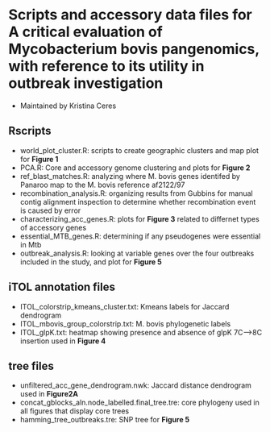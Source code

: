 # Scripts and accessory data files for A critical evaluation of Mycobacterium bovis pangenomics, with reference to its utility in outbreak investigation
* Maintained by Kristina Ceres

## Rscripts
* world_plot_cluster.R: scripts to create geographic clusters and map plot for **Figure 1**
* PCA.R: Core and accessory genome clustering and plots for **Figure 2**
* ref_blast_matches.R: analyzing where M. bovis genes identifed by Panaroo map to the M. bovis reference af2122/97
* recombination_analysis.R: organizing results from Gubbins for manual contig alignment inspection to determine whether recombination event is caused by error
* characterizing_acc_genes.R: plots for **Figure 3** related to differnet types of accessory genes
* essential_MTB_genes.R: determining if any pseudogenes were essential in Mtb
* outbreak_analysis.R: looking at variable genes over the four outbreaks included in the study, and plot for **Figure 5**

## iTOL annotation files
* ITOL_colorstrip_kmeans_cluster.txt: Kmeans labels for Jaccard dendrogram
* ITOL_mbovis_group_colorstrip.txt: M. bovis phylogenetic labels 
* ITOL_glpK.txt: heatmap showing presence and absence of glpK 7C-->8C insertion used in **Figure 4**

## tree files
* unfiltered_acc_gene_dendrogram.nwk: Jaccard distance dendrogram used in **Figure2A**
* concat_gblocks_aln.node_labelled.final_tree.tre: core phylogeny used in all figures that display core trees
* hamming_tree_outbreaks.tre: SNP tree for **Figure 5** 




